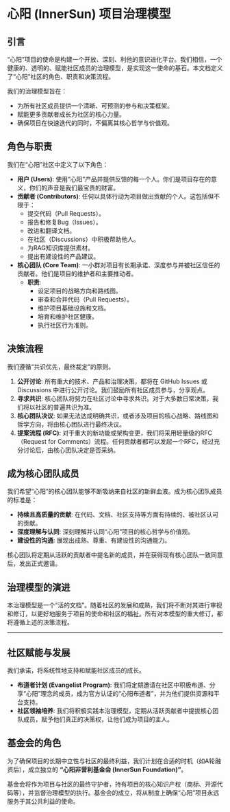 # 心阳 (InnerSun) 项目治理模型

## 引言

“心阳”项目的使命是构建一个开放、深刻、利他的意识进化平台。我们相信，一个健康的、透明的、赋能社区成员的治理模型，是实现这一使命的基石。本文档定义了“心阳”社区的角色、职责和决策流程。

我们的治理模型旨在：
*   为所有社区成员提供一个清晰、可预测的参与和决策框架。
*   赋能更多贡献者成长为社区的核心力量。
*   确保项目在快速迭代的同时，不偏离其核心哲学与价值观。

## 角色与职责

我们在“心阳”社区中定义了以下角色：

*   **用户 (Users)**: 使用“心阳”产品并提供反馈的每一个人。你们是项目存在的意义，你们的声音是我们最宝贵的财富。
*   **贡献者 (Contributors)**: 任何以具体行动为项目做出贡献的个人。这包括但不限于：
    *   提交代码（Pull Requests）。
    *   报告和修复Bug（Issues）。
    *   改进和翻译文档。
    *   在社区（Discussions）中积极帮助他人。
    *   为RAG知识库提供素材。
    *   提出有建设性的产品建议。
*   **核心团队 (Core Team)**: 一小群对项目有长期承诺、深度参与并被社区信任的贡献者。他们是项目的维护者和主要推动者。
    *   **职责**:
        *   设定项目的战略方向和路线图。
        *   审查和合并代码（Pull Requests）。
        *   维护项目基础设施和文档。
        *   培育和维护社区健康。
        *   执行社区行为准则。

## 决策流程

我们遵循“共识优先，最终裁定”的原则。

1.  **公开讨论**: 所有重大的技术、产品和治理决策，都将在 GitHub Issues 或 Discussions 中进行公开讨论。我们鼓励所有社区成员参与，分享观点。
2.  **寻求共识**: 核心团队将努力在社区讨论中寻求共识。对于大多数日常决策，我们将以社区的普遍共识为准。
3.  **核心团队决议**: 如果无法达成明确共识，或者涉及项目的核心战略、路线图和哲学方向，将由核心团队进行最终决议。
4.  **提案流程 (RFC)**: 对于重大的新功能或架构变更，我们将采用轻量级的RFC（Request for Comments）流程。任何贡献者都可以发起一个RFC，经过充分讨论后，由核心团队决定是否采纳。

## 成为核心团队成员

我们希望“心阳”的核心团队能够不断吸纳来自社区的新鲜血液。成为核心团队成员的标准是：
*   **持续且高质量的贡献**: 在代码、文档、社区支持等方面有持续的、被社区认可的贡献。
*   **深度理解与认同**: 深刻理解并认同“心阳”项目的核心哲学与价值观。
*   **建设性的沟通**: 展现出成熟、尊重、有建设性的沟通能力。

核心团队将定期从活跃的贡献者中提名新的成员，并在获得现有核心团队一致同意后，发出正式邀请。

## 治理模型的演进

本治理模型是一个“活的文档”。随着社区的发展和成熟，我们将不断对其进行审视和修订，以更好地服务于项目的使命和社区的福祉。所有对本模型的重大修订，都将遵循上述的决策流程。

---

## 社区赋能与发展

我们承诺，将系统性地支持和赋能社区成员的成长。

*   **布道者计划 (Evangelist Program)**: 我们将定期邀请在社区中积极布道、分享“心阳”理念的成员，成为官方认证的“心阳布道者”，并为他们提供资源和平台支持。
*   **社区领袖培养**: 我们将积极实践本治理模型，定期从活跃贡献者中提拔核心团队成员，赋予他们真正的决策权，让他们成为项目的主人。

## 基金会的角色

为了确保项目的长期中立性与社区的最终利益，我们计划在合适的时机（如A轮融资后），成立独立的 **“心阳非营利基金会 (InnerSun Foundation)”**。

基金会将作为项目与社区的最终守护者，持有项目的核心知识产权（商标、开源代码等），并监督治理模型的执行。基金会的成立，将从制度上确保“心阳”项目永远服务于其公共利益的使命。